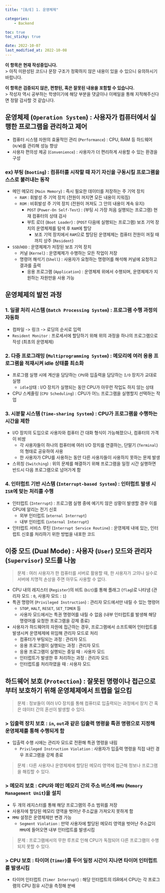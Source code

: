 ```yaml
---
title: "[B/E] 1. 운영체제"

categories:
    - Backend

toc: true
toc_sticky: true

date: 2022-10-07
last_modified_at: 2022-10-08
---
```


<p class="notice--primary"><strong>이 항목은 현재 작성중입니다.</strong><br>> 아직 미완성된 코드나 문장 구조가 정확하지 않은 내용이 있을 수 있으니 유의하시기 바랍니다.</p>

<p class="notice--warning"><strong>이 항목은 검증되지 않은, 편향된, 혹은 잘못된 내용을 포함할 수 있습니다.</strong><br>> 작성자 역시 공부하는 학생이기에 해당 부분을 댓글이나 이메일을 통해 지적해주신다면 정말 감사할 것 같습니다.</p>

## 운영체제 (```Operation System```) : 사용자가 컴퓨터에서 실행한 프로그램을 관리하고 제어
- 컴퓨터 시스템 자원의 효율적인 관리 (```Performance```) : CPU, RAM 등 하드웨어 (```H/W```)를 관리해 성능 향상
- 사용자 편의성 제공 (```Convenience```) : 사용자가 더 편리하게 사용할 수 있는 환경을 구성

### ex) 부팅 (```Booting```) : 컴퓨터를 시작할 때 자기 자신을 구동시킬 프로그램을 스스로 불러내는 동작

- 메인 메모리 (```Main Memory```) : 즉시 필요한 데이터를 저장하는 주 기억 장치
  - ```RAM``` : 휘발성 주 기억 장치 (전원이 꺼지면 모든 내용이 지워짐)
  - ```ROM``` : 비휘발성 주 기억 장치 (전원이 꺼져도 그 안의 내용이 계속 유지)
    - ```POST``` (```Power-On Self-Test```) : (부팅 시 가장 처음 실행되는 프로그램) 현재 컴퓨터의 상태 검사
    - 부트 로더 (```Boot Loader```) : (```POST``` 다음에 실행되는 프로그램) 보조 기억 장치의 운영체제를 탐색 후 ```RAM```에 할당
      - 보조 기억 장치에서 ```RAM```으로 할당된 운영체제는 컴퓨터 전원이 꺼질 때까지 상주 (```Resident```)
- ```SSD```/```HDD``` : 운영체제가 저장된 보조 기억 장치
  - 커널 (```Kernel```) : 운영체제가 수행하는 모든 작업이 저장
  - 명령어 해석기 (```Shell```) : 사용자가 요청하는 명령어를 해석해 커널에 요청하고 결과를 출력
    - 응용 프로그램 (```Application```) : 운영체제 위에서 수행되며, 운영체제가 지원하는 자원만을 사용 가능

## 운영체제의 발전 과정

### 1. 일괄 처리 시스템 (```Batch Processing System```) : 프로그램 수행 과정의 자동화
- 컴파일 -> 링크 -> 로딩의 순서로 입력
- ```Resident Monitor``` : 프로세서에 할당하기 위해 위의 과정을 하나의 프로그램으로 작성 (최초의 운영체제)

### 2. 다중 프로그래밍 (```Multiprogramming System```) : 메모리에 여러 응용 프로그램을 적재시켜 idle 상태를 최소화
- 프로그램 실행 시에 계산을 담당하는 ```CPU```와 입출력을 담당하는 ```I/O``` 장치가 교대로 실행
  - ```idle```상태 : I/O 장치가 실행되는 동안 CPU가 아무런 작업도 하지 않는 상태
- CPU 스케줄링 (```CPU Scheduling```) : CPU가 어느 프로그램을 실행할지 선택하는 작업

### 3. 시분할 시스템 (```Time-sharing System```) : CPU가 프로그램을 수행하는 시간을 제한
- I/O 장치의 도입으로 사용자와 컴퓨터 간 대화 형식이 가능해졌으나, 컴퓨터의 가격이 비쌈 
  - 각 사용자들이 하나의 컴퓨터에 여러 I/O 장치를 연결하는, 단말기 (```Terminal```)의 형태로 공유하여 사용
  - 한 사용자가 CPU를 사용하는 동안 다른 사용자들이 사용하지 못하는 문제 발생
- 스위칭 (```Switching```) : 위의 문제를 해결하기 위해 프로그램을 일정 시간 실행하면 반드시 다음 프로그램으로 넘어가게 함

### 4. 인터럽트 기반 시스템 (```Interrupt-based System```) : 인터럽트 발생 시 ```ISR```에 맞는 처리를 수행
- 인터럽트 (```Interrupt```) : 프로그램 실행 중에 예기치 않은 상황이 발생할 경우 이를 CPU에 알리는 전기 신호
  - 외부 인터럽트 (```eternal Interrupt```)
  - 내부 인터럽트 (```internal Interrupt```)
- 인터럽트 서비스 루틴 (```Interrupt Service Routine```) : 운영체제 내에 있는, 인터럽트 신호를 처리하기 위한 방법을 내포한 코드

## 이중 모드 (Dual Mode) : 사용자 (```User```) 모드와 관리자 (```Supervisor```) 모드를 나눔

> 문제 : 여러 사용자가 한 컴퓨터를 서버로 활용할 때, 한 사용자가 고의나 실수로 서버에 치명적 손상을 주면 아무도 사용할 수 없다.

- CPU 내의 레지스터 (```Register```)의 비트 (```bit```)를 통해 플래그 (```flag```)로 나타냄 (관리자 모드 : ```0```, 사용자 모드 : ```1```)
- 특권 명령어 (```Privileged Instruction```) : 관리자 모드에서만 내릴 수 있는 명령어
  - ```STOP```, ```HALT```, ```RESET```, ```SET_TIMER``` 등
  - 사용자 모드에서는 특권 명령어를 내릴 수 없음 (내부 인터럽트를 발생해 해당 명령어를 요청한 프로그램을 강제 종료)
- 사용자가 하드웨어의 자원에 접근하는 경우, 프로그램에서 소프트웨어 인터럽트를 발생시켜 운영체제에 위임해 관리자 모드로 처리
  - 컴퓨터가 부팅되는 과정 : 관리자 모드
  - 응용 프로그램이 실행되는 과정 : 관리자 모드
  - 응용 프로그램이 실행되는 중일 때 : 사용자 모드
  - 인터럽트가 발생한 후 처리하는 과정 : 관리자 모드
  - 인터럽트를 처리하였을 때 : 사용자 모드

## 하드웨어 보호 (```Protection```) : 잘못된 명령이나 접근으로부터 보호하기 위해 운영체제에서 트랩을 일으킴

> 문제 : 정보들이 여러 I/O 장치를 통해 컴퓨터로 입출력되는 과정에서 장치 간 혹은 데이터 간의 혼선이 발생할 수 있다.

### > 입출력 장치 보호 : ```in```, ```out```과 같은 입출력 명령을 특권 명령으로 지정해 운영체제를 통해 수행되게 함
- 입출력 수행 시에는 관리자 모드로 전환해 특권 명령을 내림
  - ```Privileged Instruction Violation``` : 사용자가 입출력 명령을 직접 내린 경우 프로그램을 강제 종료 

> 문제 : 다른 사용자나 운영체제에 할당된 메모리 영역에 접근해 정보나 프로그램을 해킹할 수 있다.

### > 메모리 보호 : CPU와 메인 메모리 간의 주소 버스에 ```MMU``` (```Memory Management Unit```)을 설치
- 두 개의 레지스터를 통해 해당 프로그램의 주소 범위를 저장
- 사용자에 할당된 메모리 영역을 벗어난 주소값을 가져오지 못하게 함
- ```MMU``` 설정은 운영체제만 변경 가능
  - ```Segment Violation``` : 만약 사용자에 할당된 메모리 영역을 벗어난 주소값이 ```MMU```에 들어오면 내부 인터럽트를 발생시킴

> 문제 : 프로그램에서의 무한 루프로 인해 CPU가 독점되어 다른 프로그램이 수행되지 못할 수 있다.

### > CPU 보호 : 타이머 (```Timer```)를 두어 일정 시간이 지나면 타이머 인터럽트를 발생시킴
- 타이머 인터럽트 (```Timer Interrupt```) : 해당 인터럽트의 ISR에서 CPU는 각 프로그램의 CPU 점유 시간을 측정해 분배